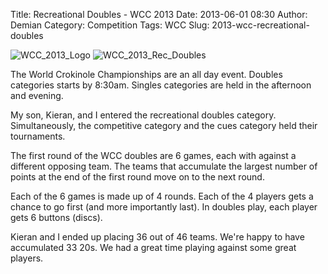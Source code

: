 Title: Recreational Doubles - WCC 2013
Date: 2013-06-01 08:30
Author: Demian
Category: Competition
Tags: WCC
Slug: 2013-wcc-recreational-doubles

![WCC\_2013\_Logo](|filename|images/WCC_logo\(15th\).png)
![WCC\_2013\_Rec\_Doubles](|filename|images/RecDoubles.jpg)

The World Crokinole Championships are an all day event. Doubles
categories starts by 8:30am. Singles categories are held in the
afternoon and evening.

My son, Kieran, and I entered the recreational doubles category.
Simultaneously, the competitive category and the cues category held
their tournaments.

The first round of the WCC doubles are 6 games, each with against a
different opposing team. The teams that accumulate the largest number of
points at the end of the first round move on to the next round.

Each of the 6 games is made up of 4 rounds. Each of the 4 players gets a
chance to go first (and more importantly last). In doubles play, each
player gets 6 buttons (discs).

Kieran and I ended up placing 36 out of 46 teams. We're happy to have
accumulated 33 20s. We had a great time playing against some great
players.
